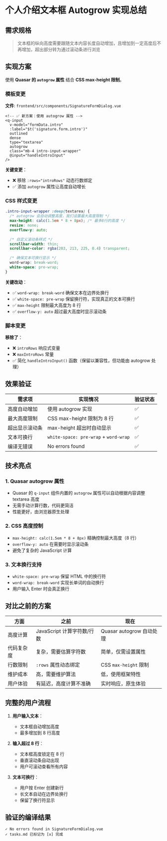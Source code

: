 # 个人介绍文本框 Autogrow 实现总结

## 需求规格

> 文本框的纵向高度需要跟随文本内容长度自动增加，且增加到一定高度后不再增加，超出部分转为通过滚动条进行浏览

## 实现方案

使用 **Quasar 的 `autogrow` 属性** 结合 **CSS max-height 限制**。

### 模板变更

**文件**: `frontend/src/components/SignatureFormDialog.vue`

```vue
<!-- ✅ 新方案：使用 autogrow 属性 -->
<q-input
  v-model="formData.intro"
  :label="$t('signature.form.intro')"
  outlined
  dense
  type="textarea"
  autogrow
  class="mb-4 intro-input-wrapper"
  @input="handleIntroInput"
/>
```

**关键变更**：
- ❌ 移除 `:rows="introRows"` 动态行数绑定
- ✅ 添加 `autogrow` 属性让高度自动增长

### CSS 样式变更

```css
.intro-input-wrapper :deep(textarea) {
  /* autogrow 会自动调整高度，我们设置最大高度限制 */
  max-height: calc(1.5em * 8 + 8px); /* 最多8行的高度 */
  resize: none;
  overflow-y: auto;
  
  /* 自定义滚动条样式 */
  scrollbar-width: thin;
  scrollbar-color: rgba(203, 213, 225, 0.4) transparent;
  
  /* 确保文本可换行显示 */
  word-wrap: break-word;
  white-space: pre-wrap;
}
```

**关键改动**：
- ✅ `word-wrap: break-word` 确保文本在边界处换行
- ✅ `white-space: pre-wrap` 保留换行符，实现真正的文本可换行
- ✅ `max-height` 限制最大高度为 8 行
- ✅ `overflow-y: auto` 超过最大高度时显示滚动条

### 脚本变更

**移除了**：
- ❌ `introRows` 响应式变量
- ❌ `maxIntroRows` 常量
- ✅ 简化 `handleIntroInput()` 函数（保留以兼容性，但功能由 autogrow 处理）

## 效果验证

| 需求项         | 实现情况                              | 验证状态 |
| -------------- | ------------------------------------- | -------- |
| 高度自动增加   | 使用 autogrow 实现                    | ✅        |
| 最大高度限制   | CSS max-height 限制为 8 行            | ✅        |
| 超出显示滚动条 | max-height 超出时自动显示             | ✅        |
| 文本可换行     | `white-space: pre-wrap` + `word-wrap` | ✅        |
| 编译无错误     | No errors found                       | ✅        |

## 技术亮点

### 1. Quasar autogrow 属性
- Quasar 的 `q-input` 组件内置的 `autogrow` 属性可以自动根据内容调整 textarea 高度
- 无需手动计算行数，代码更简洁
- 性能更好，由浏览器原生处理

### 2. CSS 高度控制
- `max-height: calc(1.5em * 8 + 8px)` 精确控制最大高度（8 行）
- `overflow-y: auto` 在需要时显示滚动条
- 避免了复杂的 JavaScript 计算

### 3. 文本换行支持
- `white-space: pre-wrap` 保留 HTML 中的换行符
- `word-wrap: break-word` 实现长单词的自动换行
- 用户输入 Enter 时会真正换行

## 对比之前的方案

| 方面       | 之前                       | 现在                     |
| ---------- | -------------------------- | ------------------------ |
| 高度计算   | JavaScript 计算字符数/行数 | Quasar autogrow 自动处理 |
| 代码复杂度 | 复杂，需要估算字符数       | 简单，仅需设置属性       |
| 行数限制   | `:rows` 属性动态绑定       | CSS `max-height` 限制    |
| 维护成本   | 高，需要维护算法           | 低，使用框架特性         |
| 用户体验   | 有延迟，高度计算不准确     | 实时响应，原生体验       |

## 完整的用户流程

1. **用户输入文本**：
   - 文本框自动增加高度
   - 最多增加到 8 行高度

2. **输入超过 8 行**：
   - 文本框高度锁定在 8 行
   - 垂直滚动条自动出现
   - 用户可滚动查看所有内容

3. **文本可换行**：
   - 用户按 Enter 创建新行
   - 长文本自动在边界处换行
   - 保留了换行符显示

## 验证的编译结果

```
✓ No errors found in SignatureFormDialog.vue
✓ tasks.md 已标记为 [x] 完成
```

